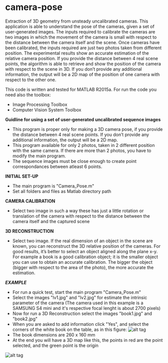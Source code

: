 # camera-pose
Extraction of 3D geometry from unsteady uncalibrated cameras.
This application is able to understand the pose of the cameras, given a set of user-generated images.
The inputs required to calibrate the cameras are two images in which the movement of the camera is small with respect to the distance between the camera itself and the scene. Once cameras have been calibrated, the inputs required are just
two photos taken from different position. The experimental results show an accurate
estimation of the relative camera position. If you provide the distance between 4 real scene
points, the algorithm is able to retrieve and show the position of the camera with respect to
the scene in 3D. If you don’t provide any additional information, the output will be a 2D map
of the position of one camera with respect to the other one.

This code is written and tested for MATLAB R2015a. For run the code you need also the toolbox:
- Image Processing Toolbox
- Computer Vision System Toolbox


**Guidline for using a set of user-generated uncalibrated sequence images**  
- This program is proper only for making a 3D camera pose, if you provide the distance between 4 real scene
points. If you don’t provide any additional information, the output will be a 2D map.
- This program available for only 2 photos, taken in 2 different position with the same camera. 
If there are more than 2 photos, you have to modify the main program.
- The sequence images must be close enough to create point correspondances between atleast 6 points.



**INITIAL SET-UP**  
- The main program is "Camera_Pose.m"
- Set all folders and files as Matlab directory path

**CAMERA CALIBRATION**  
- Select two image in such a way these has just a little rotation or translation of the camera with respect to the distance between the camera itself and the captured scene

**3D RECONSTRUCTION**  
- Select two image. If the real dimension of an object in the scene are known, you can reconstruct the 3D relative position of the cameras. For good results, it’s better to select an object aligned along the plane x-y. For example a book is a good calibration object; it is the smaller object you can use to obtain an accurate calibration. The bigger the object (bigger with respect to the area of the photo), the more accurate the estimation.

_**EXAMPLE**_  
- For run a quick test, start the main program "Camera_Pose.m"
- Select the images "lv1.jpg" and "lv2.jpg" for estimate the intrinsic parameter of the camera  (The camera used in this example is a SAMSUNG S4 mini and it's respective focal lenght is about 2700 pixels)
- Now for run a 3D Reconstruction select the images "book1.jpg" and "book2.jpg"
- When you are asked to add information click "Yes", and select the corners of the white book on the table, as in this figure:
![alt tag](http://s17.postimg.org/ytg288llb/select_point.jpg)
- The book dimensions are 260 x 160 mm
- At the end you will have a 3D map like this, the points in red are the point selected, and the green point is the origin

![alt tag](http://s17.postimg.org/yfeq8n1hr/results.jpg)
